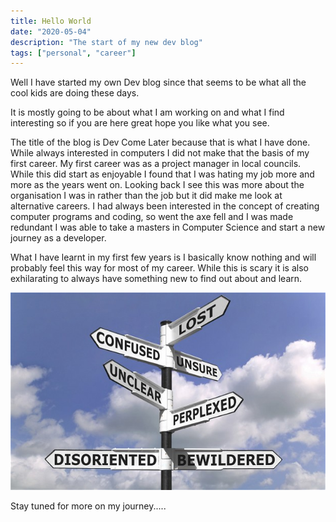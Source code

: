 ```yaml
---
title: Hello World
date: "2020-05-04"
description: "The start of my new dev blog"
tags: ["personal", "career"]
---
```


Well I have started my own Dev blog since that seems to be what all the cool kids are doing these days.

It is mostly going to be about what I am working on and what I find interesting so if you are here great hope you like what you see.

The title of the blog is Dev Come Later because that is what I have done. While always interested in computers I did not make that the basis of my first career. My first career was as a project manager in local councils. While this did start as enjoyable I found that I was hating my job more and more as the years went on. Looking back I see this was more about the organisation I was in rather than the job but it did make me look at alternative careers. I had always been interested in the concept of creating computer programs and coding, so went the axe fell and I was made redundant I was able to take a masters in Computer Science and start a new journey as a developer.

What I have learnt in my first few years is I basically know nothing and will probably feel this way for most of my career. While this is scary it is also exhilarating to always have something new to find out about and learn. 



![Confusion sign](careerchange.jpg)

Stay tuned for more on my journey.....